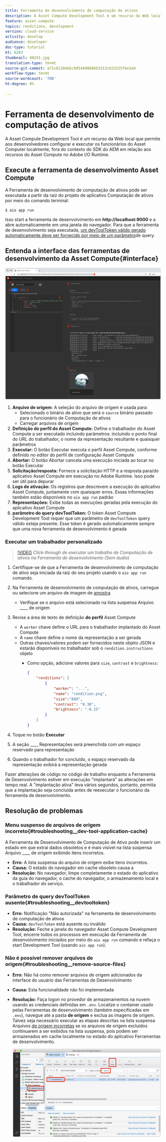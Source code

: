 ```yaml
---
title: Ferramenta de desenvolvimento de computação de ativos
description: A Asset Compute Development Tool é um recurso da Web local que permite aos desenvolvedores configurar e executar os funcionários do Asset Computer localmente, fora do contexto do SDK do AEM em relação aos recursos do Asset Compute no Adobe I/O Runtime.
feature: asset-compute
topics: renditions, development
version: cloud-service
activity: develop
audience: developer
doc-type: tutorial
kt: 6283
thumbnail: 40241.jpg
translation-type: tm+mt
source-git-commit: a71c61304bbc9d54490086b3313c823225fbe2e0
workflow-type: tm+mt
source-wordcount: '700'
ht-degree: 0%

---
```



# Ferramenta de desenvolvimento de computação de ativos

A Asset Compute Development Tool é um recurso da Web local que permite aos desenvolvedores configurar e executar os funcionários do Asset Computer localmente, fora do contexto do SDK do AEM em relação aos recursos do Asset Compute no Adobe I/O Runtime.

## Execute a ferramenta de desenvolvimento Asset Compute

A Ferramenta de desenvolvimento de computação de ativos pode ser executada a partir da raiz do projeto de aplicativo Computação de ativos por meio do comando terminal:

```
$ aio app run
```

Isso start a ferramenta de desenvolvimento em __http://localhost:9000__ e a abre automaticamente em uma janela do navegador. Para que a ferramenta de desenvolvimento seja executada, [um devToolToken válido gerado automaticamente deve ser fornecido por meio de um parâmetro](#troubleshooting__devtooltoken)de query.

## Entenda a interface das ferramentas de desenvolvimento da Asset Compute{#interface}

![Ferramenta de desenvolvimento de computação de ativos](./assets/development-tool/asset-compute-dev-tool.png)

1. __Arquivo de origem:__ A seleção do arquivo de origem é usada para:
   + Selecionado o binário de ativo que será o `source` binário passado para o funcionário de Computação de ativos
   + Carregar arquivos de origem
1. __Definição do perfil do Asset Compute:__ Define o trabalhador do Asset Compute a ser executado incluindo parâmetros: incluindo o ponto final do URL do trabalhador, o nome da representação resultante e quaisquer parâmetros
1. __Executar:__ O botão Executar executa o perfil Asset Compute, conforme definido no editor do perfil de configuração Asset Compute
1. __Abortar:__ O botão Abortar cancela uma execução iniciada ao tocar no botão Executar
1. __Solicitação/resposta:__ Fornece a solicitação HTTP e a resposta para/do aplicativo Asset Compute em execução no Adobe Runtime. Isso pode ser útil para depurar
1. __Logs de ativação:__ Os registros que descrevem a execução do aplicativo Asset Compute, juntamente com quaisquer erros. Essas informações também estão disponíveis no `aio app run` padrão
1. __Representações:__ Exibe todas as execuções geradas pela execução do aplicativo Asset Compute
1. __parâmetro do query devToolToken:__ O token Asset Compute Development Tool requer que um parâmetro de `devToolToken` query válido esteja presente. Esse token é gerado automaticamente sempre que uma nova ferramenta de desenvolvimento é gerada

### Executar um trabalhador personalizado

>[!VIDEO](https://video.tv.adobe.com/v/40241?quality=12&learn=on)
_Click-through de executar um trabalho de Computação de ativos na Ferramenta de desenvolvimento (Sem áudio)_

1. Certifique-se de que a Ferramenta de desenvolvimento de computação de ativo seja iniciada da raiz do seu projeto usando o `aio app run` comando.
1. Na Ferramenta de desenvolvimento de computação de ativos, carregue ou selecione um arquivo de imagem de [amostra](../assets/samples/sample-file.jpg)
   + Verifique se o arquivo está selecionado na lista suspensa Arquivo ____ de origem
1. Revise a área de texto de definição __do perfil__ Asset Compute
   + A `worker` chave define o URL para o trabalhador implantado do Asset Compute
   + A `name` chave define o nome da representação a ser gerada
   + Outras chaves/valores podem ser fornecidos neste objeto JSON e estarão disponíveis no trabalhador sob o `rendition.instructions` objeto
      + Como opção, adicione valores para `size`, `contrast` e `brightness`:

         ```json
         {
             "renditions": [
                 {
                     "worker": "...",
                     "name": "rendition.png",
                     "size":"800",
                     "contrast": "0.30",
                     "brightness": "-0.15"
                 }
             ]
         }
         ```

1. Toque no botão __Executar__
1. A seção ____ Representações será preenchida com um espaço reservado para representação
1. Quando o trabalhador for concluído, o espaço reservado da representação exibirá a representação gerada

Fazer alterações de código no código de trabalho enquanto a Ferramenta de Desenvolvimento estiver em execução &quot;implantará&quot; as alterações em tempo real. A &quot;implantação ativa&quot; leva vários segundos, portanto, permita que a implantação seja concluída antes de reexecutar o funcionário da ferramenta de desenvolvimento.

## Resolução de problemas

### Menu suspenso de arquivos de origem incorreto{#troubleshooting__dev-tool-application-cache}

A Ferramenta de Desenvolvimento de Computação de Ativo pode inserir um estado em que extrai dados obsoletos e é mais visível na lista suspensa Arquivo ____ de origem exibindo itens incorretos.

+ __Erro:__ A lista suspensa do arquivo de origem exibe itens incorretos.
+ __Causa:__ O estado do navegador em cache obsoleto causa a
+ __Resolução:__ No navegador, limpe completamente o estado do aplicativo da guia do navegador, o cache do navegador, o armazenamento local e o trabalhador do serviço.

### Parâmetro de query devToolToken ausente{#troubleshooting__devtooltoken}

+ __Erro:__ Notificação &quot;Não autorizada&quot; na ferramenta de desenvolvimento de computação de ativos
+ __Causa:__ `devToolToken` está ausente ou inválido
+ __Resolução:__ Feche a janela do navegador Asset Compute Development Tool, encerre todos os processos em execução da Ferramenta de desenvolvimento iniciados por meio do `aio app run` comando e refaça o start Development Tool (usando `aio app run`).

### Não é possível remover arquivos de origem{#troubleshooting__remove-source-files}

+ __Erro:__ Não há como remover arquivos de origem adicionados da interface do usuário das Ferramentas de Desenvolvimento
+ __Causa:__ Esta funcionalidade não foi implementada
+ __Resolução:__ Faça logon no provedor de armazenamentos na nuvem usando as credenciais definidas em `.env`. Localize o container usado pelas Ferramentas de desenvolvimento (também especificadas em `.env`), navegue até a pasta __de origem__ e exclua as imagens de origem. Talvez seja necessário executar as etapas descritas na lista suspensa Arquivos [de origem incorretas](#troubleshooting__dev-tool-application-cache) se os arquivos de origem excluídos continuarem a ser exibidos na lista suspensa, pois podem ser armazenados em cache localmente no estado do aplicativo Ferramentas de desenvolvimento.

   ![Armazenamento Blob do Microsoft Azure](./assets/development-tool/troubleshooting__remove-source-files.png)
